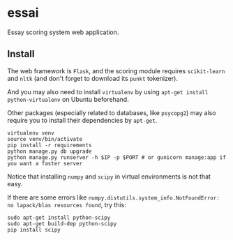 essai
==============
Essay scoring system web application.

## Install

The web framework is `Flask`, and the scoring module requires `scikit-learn` and `nltk` (and don't forget to download its `punkt` tokenizer).

And you may also need to install `virtualenv` by using `apt-get install python-virtualenv` on Ubuntu beforehand.

Other packages (especially related to databases, like `psycopg2`) may also require you to install their dependencies by `apt-get`.

```
virtualenv venv
source venv/bin/activate
pip install -r requirements
python manage.py db upgrade
python manage.py runserver -h $IP -p $PORT # or gunicorn manage:app if you want a faster server
```

Notice that installing `numpy` and `scipy` in virtual environments is not that easy.

If there are some errors like `numpy.distutils.system_info.NotFoundError: no lapack/blas resources found`, try this:
```
sudo apt-get install python-scipy
sudo apt-get build-dep python-scipy
pip install scipy
```